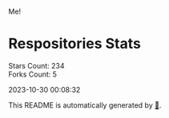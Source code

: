 Me!

# Respositories Stats
Stars Count: 234  
Forks Count: 5

2023-10-30 00:08:32  

This README is automatically generated by [🐰](https://github.com/rnitta/rnitta).
